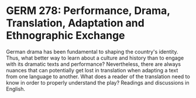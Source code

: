 # GERM 278: Performance, Drama, Translation, Adaptation and Ethnographic Exchange

German drama has been fundamental to shaping the country's identity. Thus, what better way to learn about a culture and history than to engage with its dramatic texts and performance? Nevertheless, there are always nuances that can potentially get lost in translation when adapting a text from one language to another. What does a reader of the translation need to know in order to properly understand the play? Readings and discussions in English.